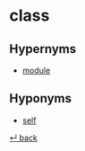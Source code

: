 # class

## Hypernyms

  - [module](module.md)
  
## Hyponyms

  - [self](self.md)

[↵ back](README.md)
